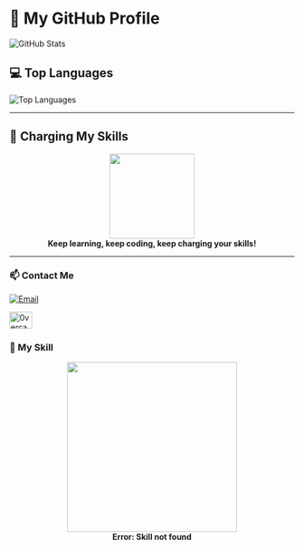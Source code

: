 # 🚀 My GitHub Profile

![GitHub Stats](https://github-readme-stats.vercel.app/api?username=dr1zzling&show_icons=true&count_private=true&theme=tokyonight)



## 💻 Top Languages
![Top Languages](https://github-readme-stats.vercel.app/api/top-langs/?username=dr1zzling&layout=compact&theme=tokyonight)

---

## 🔋 Charging My Skills
<p align="center">
  <img src="https://media.giphy.com/media/Ll22OhMLAlVDb8UQWe/giphy.gif" width="150">
  <br>
  <b>Keep learning, keep coding, keep charging your skills!</b>
</p>

---

### 📫 Contact Me
[![Email](https://img.shields.io/badge/Email-D14836?style=for-the-badge&logo=gmail&logoColor=white)](https://mail.google.com/mail/?view=cm&fs=1&to=erzyahmadd@gmail.com)


<a href="https://instagram.com/0vercastt" target="blank"><img align="center" src="https://raw.githubusercontent.com/rahuldkjain/github-profile-readme-generator/master/src/images/icons/Social/instagram.svg" alt="0vercastt" height="30" width="40" /></a>
</p>


### 🤹 My Skill
<p align="center">
  <img src="https://i.ibb.co/Kq9d2wz/error-404-skill.png" width="300">
  <br>
  <b>Error: Skill not found</b>
</p>


